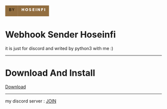 [![By Hoseinfi](https://github.com/Hoseinfi/Hoseinfi/blob/main/by-hoseinfi.png)](https://github.com/Hoseinfi)

# Webhook Sender Hoseinfi
it is just for discord and writed by python3 with me :)
___
# Download And Install
[Download](https://mega.nz/file/Zv0nUR7Z#i7M3MNQ3YtppF3dxHVnmPU69zKqTyuwNWBfvJe0T-K0)
___
my discord server : [JOIN](https://discord.gg/tckXBhv3Rw)
